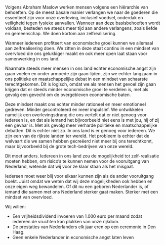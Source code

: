 Volgens Abraham Maslow werken mensen volgens een hiërarchie van behoeften. Op de
meest basale manier verlangen we naar de goederen die essentieel zijn voor onze
overleving, inclusief voedsel, onderdak en veiligheid tegen fysieke aanvallen.
Wanneer aan deze basisbehoeften wordt voldaan, besteden we steeds meer tijd aan
andere verlangens, zoals liefde en gemeenschap. We doen kortom aan
zelfrealisering.

Wanneer iedereen profiteert van economische groei kunnen we allemaal aan
zelfrealisering doen. We zitten in deze staat continu in een mindset van
overvloed die ons gelukkiger maakt en ook meer open laat staan voor samenwerking
in ons land.

Naarmate steeds meer mensen in ons land echter economische angst zijn gaan
voelen en onder armoede zijn gaan lijden, zijn we echter langzaam in ons
politieke en maatschappelijke debat in een mindset van schaarste terechtgekomen.
Dit is logisch, omdat we als mensen het gevoel zijn gaan krijgen dat er steeds
minder economische groei te verdelen is, met als gevolg een gevecht om de
overgebleven economische baten.

Deze mindset maakt ons echter minder rationeel en meer emotioneel gedreven.
Minder gecontroleerd en meer impulsief. We ontwikkelen namelijk een
overlevingsdrang die ons vertelt dat er niet genoeg voor iedereen is, en dat als
iemand het bijvoorbeeld niet eens is met jou, hij of zij een gevaar is. Met als
gevolg meer verharde politieke en maatschappelijke debatten. Dit is echter niet
zo. In ons land is er genoeg voor iedereen. We zijn een van de rijkste landen
ter wereld. Het probleem is echter dat de welvaart die we samen hebben gecreëerd
niet meer bij ons terechtkomt, maar bijvoorbeeld bij de grote tech-bedrijven van
onze wereld.

Dit moet anders. Iedereen in ons land zou de mogelijkheid tot zelf-realisatie
moeten hebben, om risico’s te kunnen nemen voor de vooruitgang van Nederland,
wetende dat wij voor ze klaar staan als het misgaat.

Iedereen moet weer blij voor elkaar kunnen zijn als de ander vooruitgang boekt.
Juist omdat we weten dat wij deze mogelijkheden ook hebben en onze eigen weg
bewandelen. Of dit nu een geboren Nederlander is, of iemand die samen met ons
Nederland sterker gaat maken. Sterker met een mindset van overvloed.

Wij willen:

- Een vrijheidsdividend invoeren van 1.000 euro per maand zodat iedereen de
  vruchten kan plukken van onze rijkdom.
- De prestaties van Nederlanders elk jaar eren op een ceremonie in Den Haag. 
- Geen enkele Nederlander in economische angst laten leven

